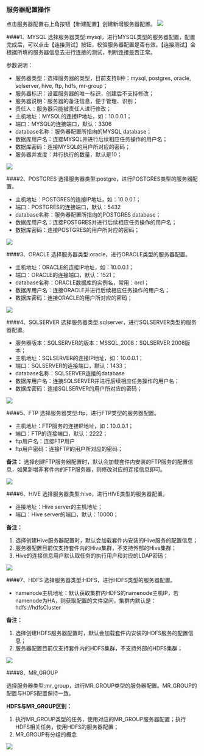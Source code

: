 ### 服务器配置操作
点击服务器配置右上角按钮【新建配置】创建新增服务器配置。
![](/assets/4.png)

####1、MYSQL
选择服务器类型:mysql，进行MYSQL类型的服务器配置，配置完成后，可以点击【连接测试】按钮，校验服务器配置是否有效。【连接测试】会根据所填的服务器信息去进行连接的测试，判断连接是否正常。

参数说明：
- 服务器类型：选择服务器的类型，目前支持8种：mysql, postgres, oracle, sqlserver, hive, ftp, hdfs, mr-group；
- 服务器标识：设置服务器的唯一标识，创建后不支持修改；
- 服务器说明：服务器的备注信息，便于管理、识别；
- 责任人：服务器只能被责任人进行修改；
- 主机地址：MYSQL的连接IP地址，如：10.0.0.1；
- 端口：MYSQL的连接端口，默认：3306
- database名称：服务器配置所指向的MYSQL database；
- 数据库用户名：连接MYSQL并进行后续相应任务操作的用户名；
- 数据库密码：连接MYSQL的用户所对应的密码；
- 服务器并发度：并行执行的数量，默认是10；

![](/assets/3.png)


####2、POSTGRES
选择服务器类型:postgre，进行POSTGRES类型的服务器配置。

- 主机地址：POSTGRES的连接IP地址，如：10.0.0.1；
- 端口：POSTGRES的连接端口，默认：5432
- database名称：服务器配置所指向的POSTGRES database；
- 数据库用户名：连接POSTGRES并进行后续相应任务操作的用户名；
- 数据库密码：连接POSTGRES的用户所对应的密码；

![](/assets/5.png)


####3、ORACLE
选择服务器类型:oracle，进行ORACLE类型的服务器配置。
- 主机地址：ORACLE的连接IP地址，如：10.0.0.1；
- 端口：ORACLE的连接端口，默认：1521；
- database名称：ORACLE数据库的实例名，常用：orcl；
- 数据库用户名：连接ORACLE并进行后续相应任务操作的用户名；
- 数据库密码：连接ORACLE的用户所对应的密码；

![](/assets/oracle.png)


####4、SQLSERVER
选择服务器类型:sqlserver，进行SQLSERVER类型的服务器配置。
- 服务器版本：SQLSERVER的版本：MSSQL_2008：SQLSERVER 2008版本；
- 主机地址：SQLSERVER的连接IP地址，如：10.0.0.1；
- 端口：SQLSERVER的连接端口，默认：1433；
- database名称：SQLSERVER连接的database
- 数据库用户名：连接SQLSERVER并进行后续相应任务操作的用户名；
- 数据库密码：连接SQLSERVER的用户所对应的密码；

![](/assets/sever.png)

####5、FTP
选择服务器类型:ftp，进行FTP类型的服务器配置。
- 主机地址：FTP服务的连接IP地址，如：10.0.0.1；
- 端口：FTP的连接端口，默认：2222；
- ftp用户名：连接FTP用户
- ftp用户密码：连接FTP的用户所对应的密码；

**备注：** 选择创建FTP服务器配置时，默认会加载套件内安装的FTP服务的配置信息，如果新增非套件内的FTP服务器，则修改对应的连接信息即可。

![](/assets/ftp.png)

####6、HIVE
选择服务器类型:hive，进行HIVE类型的服务器配置。

- 连接地址：Hive server的主机地址；
- 端口：Hive server的端口，默认：10000；

**备注：** 
1. 选择创建Hive服务器配置时，默认会加载套件内安装的Hive服务的配置信息；
2. 服务器配置目前仅支持套件内的Hive集群，不支持外部的Hive集群；
3. Hive的连接信息用户默认取任务的执行用户和对应的LDAP密码；

![](/assets/hive.png)


####7、HDFS
选择服务器类型:HDFS，进行HDFS类型的服务器配置。

- namenode主机地址：默认获取集群内HDFS的namenode主机IP，若namenode为HA，则获取配置的文件空间，集群内默认是：hdfs://hdfsCluster

**备注：** 
1. 选择创建HDFS服务器配置时，默认会加载套件内安装的HDFS服务的配置信息；
2. 服务器配置目前仅支持套件内的HDFS集群，不支持外部的HDFS集群；

![](/assets/hdfs.png)


####8、MR_GROUP

选择服务器类型:mr_group，进行MR_GROUP类型的服务器配置。MR_GROUP的配置与HDFS配置保持一致。

**HDFS与MR_GROUP区别：**
1. 执行MR_GROUP类型的任务，使用对应的MR_GROUP服务器配置；执行HDFS相关任务，使用HDFS的服务器配置；
2. MR_GROUP有分组的概念

![](/assets/mr.png)








